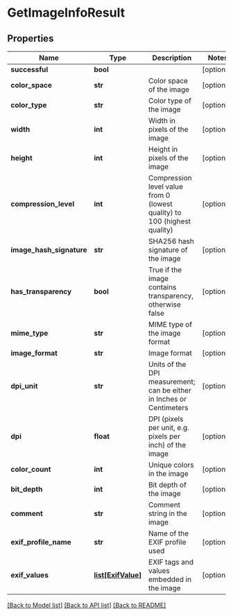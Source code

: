 # GetImageInfoResult

## Properties
Name | Type | Description | Notes
------------ | ------------- | ------------- | -------------
**successful** | **bool** |  | [optional] 
**color_space** | **str** | Color space of the image | [optional] 
**color_type** | **str** | Color type of the image | [optional] 
**width** | **int** | Width in pixels of the image | [optional] 
**height** | **int** | Height in pixels of the image | [optional] 
**compression_level** | **int** | Compression level value from 0 (lowest quality) to 100 (highest quality) | [optional] 
**image_hash_signature** | **str** | SHA256 hash signature of the image | [optional] 
**has_transparency** | **bool** | True if the image contains transparency, otherwise false | [optional] 
**mime_type** | **str** | MIME type of the image format | [optional] 
**image_format** | **str** | Image format | [optional] 
**dpi_unit** | **str** | Units of the DPI measurement; can be either in Inches or Centimeters | [optional] 
**dpi** | **float** | DPI (pixels per unit, e.g. pixels per inch) of the image | [optional] 
**color_count** | **int** | Unique colors in the image | [optional] 
**bit_depth** | **int** | Bit depth of the image | [optional] 
**comment** | **str** | Comment string in the image | [optional] 
**exif_profile_name** | **str** | Name of the EXIF profile used | [optional] 
**exif_values** | [**list[ExifValue]**](ExifValue.md) | EXIF tags and values embedded in the image | [optional] 

[[Back to Model list]](../README.md#documentation-for-models) [[Back to API list]](../README.md#documentation-for-api-endpoints) [[Back to README]](../README.md)


